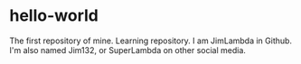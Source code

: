# hello-world
The first repository of mine. Learning repository.
I am JimLambda in Github. I'm also named Jim132, or SuperLambda on other social media.
